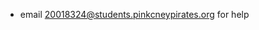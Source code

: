 - email 20018324@students.pinkcneypirates.org for help

<!---
JuniorV3/JuniorV3 is a ✨ special ✨ repository because its `README.md` (this file) appears on your GitHub profile.
You can click the Preview link to take a look at your changes.
--->
